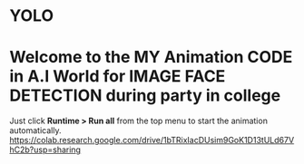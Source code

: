 # YOLO
# **Welcome to the MY Animation  CODE in A.I World for IMAGE FACE DETECTION during party in college** 
Just click **Runtime > Run all** from the top menu to start the animation automatically.
https://colab.research.google.com/drive/1bTRixIacDUsim9GoK1D13tULd67VhC2b?usp=sharing
